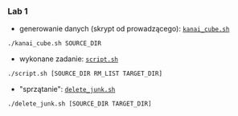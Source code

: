 ### Lab 1

* generowanie danych (skrypt od prowadzącego): 
[ `kanai_cube.sh`](./kanai_cube.sh)
```bash
./kanai_cube.sh SOURCE_DIR
```
* wykonane zadanie:  [ `script.sh`](./script.sh)
```bash
./script.sh [SOURCE_DIR RM_LIST TARGET_DIR]
```


* "sprzątanie":  [ `delete_junk.sh`](./delete_junk.sh)
```bash
./delete_junk.sh [SOURCE_DIR TARGET_DIR]
```

